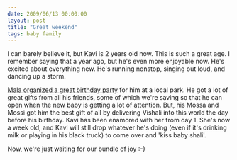 ```yaml
---
date: 2009/06/13 00:00:00
layout: post
title: "Great weekend"
tags: baby family
---
```


I can barely believe it, but Kavi is 2 years old now. This is such a great age. I remember saying that a year ago, but he's even more enjoyable now. He's excited about everything new. He's running nonstop, singing out loud, and dancing up a storm.

[Mala organized a great birthday party](http://picasaweb.google.com/vvkurup/KaviBirthday) for him at a local park. He got a lot of great gifts from all his friends, some of which we're saving so that he can open when the new baby is getting a lot of attention. But, his Mossa and Mossi got him the best gift of all by delivering Vishali into this world the day before his birthday. Kavi has been enamored with her from day 1. She's now a week old, and Kavi will still drop whatever he's doing (even if it's drinking milk or playing in his black truck) to come over and 'kiss baby shali'.

Now, we're just waiting for our bundle of joy :-)

<object width="425" height="344" data="http://www.youtube.com/v/hnQC88-IUeU&amp;hl=en&amp;fs=1&amp;rel=0" type="application/x-shockwave-flash"><param name="allowFullScreen" value="true" /><param name="allowscriptaccess" value="always" /><param name="src" value="http://www.youtube.com/v/hnQC88-IUeU&amp;hl=en&amp;fs=1&amp;rel=0" /><param name="allowfullscreen" value="true" /></object>

